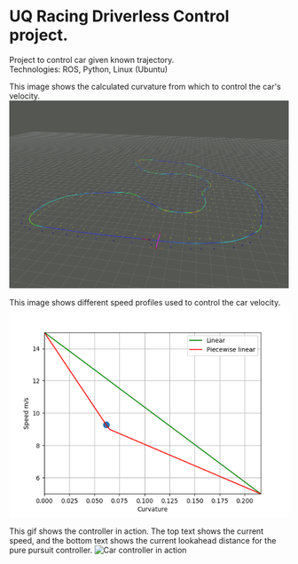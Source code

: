 # UQ Racing Driverless Control project.

Project to control car given known trajectory. <br/>
Technologies: ROS, Python, Linux (Ubuntu)

This image shows the calculated curvature from which to control the car's velocity.
![Trajectory with curvature](https://github.com/harry-nguyen-1234/UQ-Racing-Driverless-Control-project/blob/master/curvature%20map.png)

This image shows different speed profiles used to control the car velocity.
![Speed profiles](https://github.com/harry-nguyen-1234/UQ-Racing-Driverless-Control-project/blob/master/speed_profiles.png)

This gif shows the controller in action.
The top text shows the current speed, and the bottom text shows the current lookahead distance for the pure pursuit controller.
![Car controller in action](https://github.com/harry-nguyen-1234/UQ-Racing-Driverless-Control-project/blob/master/out.gif)
